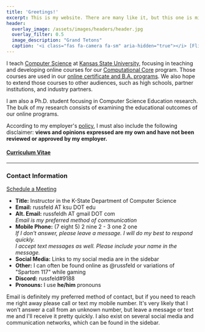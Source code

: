 ```yaml
---
title: 'Greetings!'
excerpt: This is my website. There are many like it, but this one is mine.
header:
  overlay_image: /assets/images/headers/header.jpg
  overlay_filter: 0.5
  image_description: "Grand Tetons"
  caption: '<i class="fas fa-camera fa-sm" aria-hidden="true"></i> [Flickr](https://www.flickr.com/photos/russfeld/28313869907/)'
---
```


I teach [Computer Science](https://cs.ksu.edu) at [Kansas State University](https://ksu.edu), focusing in teaching and developing online courses for our [Computational Core](http://www.cs.ksu.edu/core/) program. Those courses are used in our [online certificate and B.A. programs](https://global.k-state.edu/engineering/computer-science/). We also hope to extend those courses to other audiences, such as high schools, partner institutions, and industry partners.

I am also a Ph.D. student focusing in Computer Science Education research. The bulk of my research consists of examining the educational outcomes of our online programs.

According to my employer's [policy](https://www.k-state.edu/policies/ppm/3300/3370.html), I must also include the following disclaimer: **views and opinions expressed are my own and have not been reviewed or approved by my employer.**

#### [Curriculum Vitae](/about/cv)

---
### Contact Information

<a class="bigbadge badge-category" href="https://calendly.com/russfeld"><i class="far fa-calendar-plus"></i> Schedule a Meeting</a>

* **Title:** Instructor in the K-State Department of Computer Science
* **Email:** russfeld AT ksu DOT edu
* **Alt. Email:** russfeldh AT gmail DOT com <br>
_Email is my preferred method of communication_
* **Mobile Phone:** (7 eight 5) 2 nine 2 - 3 one 2 one<br>
_If I don't answer, please leave a message. I will do my best to respond quickly._ <br>
_I accept text messages as well. Please include your name in the message._
* **Social Media:** Links to my social media are in the sidebar
* **Other:** I can often be found online as @russfeld or variations of "Spartom 117" while gaming
* **Discord:** russfeld#9188
* **Pronouns:** I use **he/him** pronouns

Email is definitely my preferred method of contact, but if you need to reach me right away please call or text my mobile number. It's very likely that I won't answer a call from an unknown number, but leave a message or text me and I'll receive it pretty quickly. I also exist on several social media and communication networks, which can be found in the sidebar.